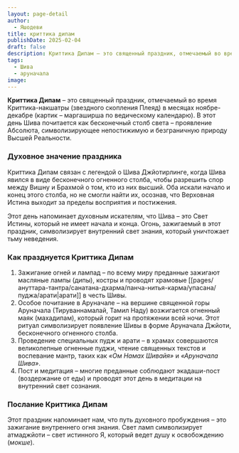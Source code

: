 ```yaml
---
layout: page-detail
author:
  - Яшодеви
title: криттика дипам
publishDate: 2025-02-04
draft: false
description: Криттика Дипам – это священный праздник, отмечаемый во время Криттика-накшатры (звездного скопления) в месяцах ноябре-декабре (картик – маргаширша по ведическому календарю). В этот день Шива почитается как бесконечный столб света – проявление Абсолюта, символизирующее непостижимую и безграничную природу Высшей Реальности.
tags:
  - Шива
  - аруначала
image:
---
```

**Криттика Дипам** – это священный праздник, отмечаемый во время Криттика-накшатры (звездного скопления Плеяд) в месяцах ноябре-декабре (картик – маргаширша по ведическому календарю). В этот день Шива почитается как бесконечный столб света – проявление Абсолюта, символизирующее непостижимую и безграничную природу Высшей Реальности.

### Духовное значение праздника

Криттика Дипам связан с легендой о Шива Джйотирлинге, когда Шива явился в виде бесконечного огненного столба, чтобы разрешить спор между Вишну и Брахмой о том, кто из них высший. Оба искали начало и конец этого столба, но не смогли найти их, осознав, что Верховная Истина выходит за пределы восприятия и постижения.

Этот день напоминает духовным искателям, что Шива – это Свет Истины, который не имеет начала и конца. Огонь, зажигаемый в этот праздник, символизирует внутренний свет знания, который уничтожает тьму неведения.

### Как празднуется Криттика Дипам

1. Зажигание огней и лампад – по всему миру преданные зажигают масляные лампы (дипы), костры и проводят храмовые [[pages/ануттара-тантра/санатана-дхарма/панча-нитья-карма/упасана/пуджа/арати|арати]] в честь Шивы.
2. Особое почитание в Аруначале – на вершине священной горы Аруначала (Тируваннамалай, Тамил Наду) возжигается огненный маяк (махадипам), который горит на протяжении всей ночи. Этот ритуал символизирует появление Шивы в форме Аруначала Джйоти, бесконечного огненного столба.
3. Проведение специальных пудж и арати – в храмах совершаются великолепные огненные пуджи, чтение священных текстов и воспевание мантр, таких как _«Ом Намах Шивайя»_ и _«Аруначала Шива»_.
4. Пост и медитация – многие преданные соблюдают экадаши-пост (воздержание от еды) и проводят этот день в медитации на внутренний свет сознания.

### Послание Криттика Дипам

Этот праздник напоминает нам, что путь духовного пробуждения – это зажигание внутреннего огня знания. Свет ламп символизирует атмаджйоти – свет истинного Я, который ведет душу к освобождению (_мокше_).